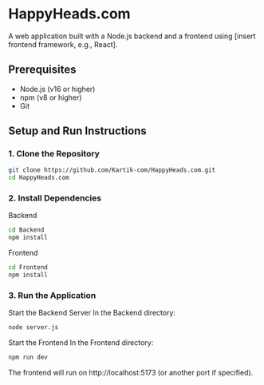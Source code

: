 # HappyHeads.com

A web application built with a Node.js backend and a frontend using [insert frontend framework, e.g., React].

## Prerequisites

- Node.js (v16 or higher)
- npm (v8 or higher)
- Git

## Setup and Run Instructions

### 1. Clone the Repository

```bash
git clone https://github.com/Kartik-com/HappyHeads.com.git
cd HappyHeads.com
```
### 2. Install Dependencies
Backend

```bash
cd Backend
npm install
```
Frontend

```bash
cd Frontend
npm install
```
### 3. Run the Application
Start the Backend Server
In the Backend directory:

```bash
node server.js
```

Start the Frontend
In the Frontend directory:

```bash
npm run dev
```

The frontend will run on http://localhost:5173 (or another port if specified).


